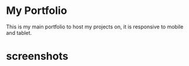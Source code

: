 # My Portfolio

This is my main portfolio to host my projects on, it is responsive to mobile and tablet.

# screenshots


